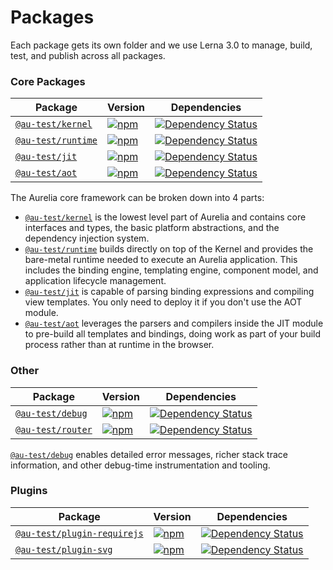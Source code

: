 # Packages

Each package gets its own folder and we use Lerna 3.0 to manage, build, test, and publish across all packages.

### Core Packages

| Package | Version | Dependencies |
|--------|-------|------------|
| [`@au-test/kernel`](/packages/kernel) | [![npm](https://img.shields.io/npm/v/@au-test/kernel.svg?maxAge=3600)](https://www.npmjs.com/package/@au-test/kernel) | [![Dependency Status](https://david-dm.org/aurelia/aurelia.svg?path=packages/kernel)](https://david-dm.org/aurelia/aurelia?path=packages/kernel) |
| [`@au-test/runtime`](/packages/runtime) | [![npm](https://img.shields.io/npm/v/@au-test/runtime.svg?maxAge=3600)](https://www.npmjs.com/package/@au-test/runtime) | [![Dependency Status](https://david-dm.org/aurelia/aurelia.svg?path=packages/runtime)](https://david-dm.org/aurelia/aurelia?path=packages/runtime) |
| [`@au-test/jit`](/packages/jit) | [![npm](https://img.shields.io/npm/v/@au-test/jit.svg?maxAge=3600)](https://www.npmjs.com/package/@au-test/jit) | [![Dependency Status](https://david-dm.org/aurelia/aurelia.svg?path=packages/jit)](https://david-dm.org/aurelia/aurelia?path=packages/jit) |
| [`@au-test/aot`](/packages/aot) | [![npm](https://img.shields.io/npm/v/@au-test/aot.svg?maxAge=3600)](https://www.npmjs.com/package/@au-test/aot) | [![Dependency Status](https://david-dm.org/aurelia/aurelia.svg?path=packages/aot)](https://david-dm.org/aurelia/aurelia?path=packages/aot) |

The Aurelia core framework can be broken down into 4 parts:

- [`@au-test/kernel`](/packages/kernel) is the lowest level part of Aurelia and contains core interfaces and types, the basic platform abstractions, and the dependency injection system.
- [`@au-test/runtime`](/packages/runtime) builds directly on top of the Kernel and provides the bare-metal runtime needed to execute an Aurelia application. This includes the binding engine, templating engine, component model, and application lifecycle management.
- [`@au-test/jit`](/packages/jit) is capable of parsing binding expressions and compiling view templates. You only need to deploy it if you don't use the AOT module.
- [`@au-test/aot`](/packages/aot) leverages the parsers and compilers inside the JIT module to pre-build all templates and bindings, doing work as part of your build process rather than at runtime in the browser.



### Other
| Package | Version | Dependencies |
|--------|-------|------------|
| [`@au-test/debug`](/packages/debug) | [![npm](https://img.shields.io/npm/v/@au-test/debug.svg?maxAge=3600)](https://www.npmjs.com/package/@au-test/debug) | [![Dependency Status](https://david-dm.org/aurelia/aurelia.svg?path=packages/debug)](https://david-dm.org/aurelia/aurelia?path=packages/debug) |
| [`@au-test/router`](/packages/router) | [![npm](https://img.shields.io/npm/v/@au-test/router.svg?maxAge=3600)](https://www.npmjs.com/package/@au-test/router) | [![Dependency Status](https://david-dm.org/aurelia/aurelia.svg?path=packages/router)](https://david-dm.org/aurelia/aurelia?path=packages/router) |

[`@au-test/debug`](/packages/debug) enables detailed error messages, richer stack trace information, and other debug-time instrumentation and tooling.

### Plugins

| Package | Version | Dependencies |
|--------|-------|------------|
| [`@au-test/plugin-requirejs`](/packages/plugin-requirejs) | [![npm](https://img.shields.io/npm/v/@au-test/plugin-requirejs.svg?maxAge=3600)](https://www.npmjs.com/package/@au-test/plugin-requirejs) | [![Dependency Status](https://david-dm.org/aurelia/aurelia.svg?path=packages/plugin-requirejs)](https://david-dm.org/aurelia/aurelia?path=packages/plugin-requirejs) |
| [`@au-test/plugin-svg`](/packages/plugin-svg) | [![npm](https://img.shields.io/npm/v/@au-test/plugin-svg.svg?maxAge=3600)](https://www.npmjs.com/package/@au-test/plugin-svg) | [![Dependency Status](https://david-dm.org/aurelia/aurelia.svg?path=packages/plugin-svg)](https://david-dm.org/aurelia/aurelia?path=packages/plugin-svg) |

